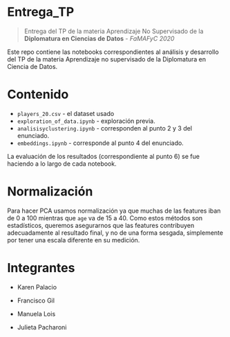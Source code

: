 # Entrega_TP

> Entrega del TP de la materia Aprendizaje No Supervisado de la **Diplomatura en Ciencias de Datos** - *FaMAFyC 2020*

Este repo contiene las notebooks correspondientes al análisis y desarrollo del TP de la materia Aprendizaje no supervisado de la Diplomatura en Ciencia de Datos.

# Contenido

* `players_20.csv` - el dataset usado
* `exploration_of_data.ipynb` - exploración previa.
* `analisisyclustering.ipynb` - corresponden al punto 2 y 3 del enunciado.
* `embeddings.ipynb` - corresponde al punto 4 del enunciado.

La evaluación de los resultados (correspondiente al punto 6) se fue haciendo a lo largo de cada notebook.

# Normalización

Para hacer PCA usamos normalización ya que muchas de las features iban de 0 a 100 mientras que `age` va de 15 a 40. Como estos métodos son estadísticos, queremos asegurarnos que las features contribuyen adecuadamente al resultado final, y no de una forma sesgada, simplemente por tener una escala diferente en su medición.

# Integrantes

* Karen Palacio

* Francisco Gil

* Manuela Lois

* Julieta Pacharoni
